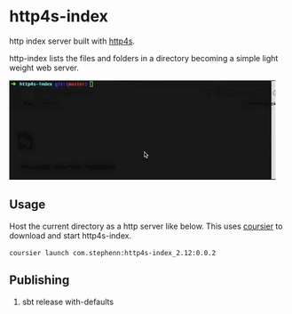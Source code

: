 http4s-index
============

http index server built with [http4s](http://http4s.org).

http-index lists the files and folders in a directory becoming a simple light weight web server.

![demo](http4sindex.gif)

Usage
---
Host the current directory as a http server like below. This uses [coursier](http://get-coursier.io) to download and start http4s-index. 

```
coursier launch com.stephenn:http4s-index_2.12:0.0.2
```

Publishing
---
1) sbt release with-defaults